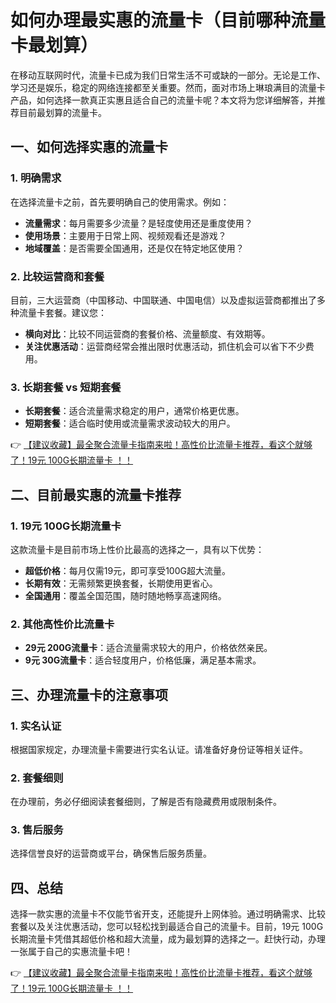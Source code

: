 # 如何办理最实惠的流量卡（目前哪种流量卡最划算）

在移动互联网时代，流量卡已成为我们日常生活不可或缺的一部分。无论是工作、学习还是娱乐，稳定的网络连接都至关重要。然而，面对市场上琳琅满目的流量卡产品，如何选择一款真正实惠且适合自己的流量卡呢？本文将为您详细解答，并推荐目前最划算的流量卡。

## 一、如何选择实惠的流量卡

### 1. 明确需求
在选择流量卡之前，首先要明确自己的使用需求。例如：
- **流量需求**：每月需要多少流量？是轻度使用还是重度使用？
- **使用场景**：主要用于日常上网、视频观看还是游戏？
- **地域覆盖**：是否需要全国通用，还是仅在特定地区使用？

### 2. 比较运营商和套餐
目前，三大运营商（中国移动、中国联通、中国电信）以及虚拟运营商都推出了多种流量卡套餐。建议您：
- **横向对比**：比较不同运营商的套餐价格、流量额度、有效期等。
- **关注优惠活动**：运营商经常会推出限时优惠活动，抓住机会可以省下不少费用。

### 3. 长期套餐 vs 短期套餐
- **长期套餐**：适合流量需求稳定的用户，通常价格更优惠。
- **短期套餐**：适合临时使用或流量需求波动较大的用户。

👉 [【建议收藏】最全聚合流量卡指南来啦！高性价比流量卡推荐，看这个就够了！19元 100G长期流量卡 ！！](https://bit.ly/Liuliangka)

## 二、目前最实惠的流量卡推荐

### 1. 19元 100G长期流量卡
这款流量卡是目前市场上性价比最高的选择之一，具有以下优势：
- **超低价格**：每月仅需19元，即可享受100G超大流量。
- **长期有效**：无需频繁更换套餐，长期使用更省心。
- **全国通用**：覆盖全国范围，随时随地畅享高速网络。

### 2. 其他高性价比流量卡
- **29元 200G流量卡**：适合流量需求较大的用户，价格依然亲民。
- **9元 30G流量卡**：适合轻度用户，价格低廉，满足基本需求。

## 三、办理流量卡的注意事项

### 1. 实名认证
根据国家规定，办理流量卡需要进行实名认证。请准备好身份证等相关证件。

### 2. 套餐细则
在办理前，务必仔细阅读套餐细则，了解是否有隐藏费用或限制条件。

### 3. 售后服务
选择信誉良好的运营商或平台，确保售后服务质量。

## 四、总结

选择一款实惠的流量卡不仅能节省开支，还能提升上网体验。通过明确需求、比较套餐以及关注优惠活动，您可以轻松找到最适合自己的流量卡。目前，19元 100G长期流量卡凭借其超低价格和超大流量，成为最划算的选择之一。赶快行动，办理一张属于自己的实惠流量卡吧！

👉 [【建议收藏】最全聚合流量卡指南来啦！高性价比流量卡推荐，看这个就够了！19元 100G长期流量卡 ！！](https://bit.ly/Liuliangka)